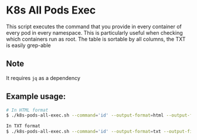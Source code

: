 # K8s All Pods Exec

This script executes the command that you provide in every container of every pod in every namespace.
This is particularly useful when checking which containers run as root.
The table is sortable by all columns, the TXT is easily grep-able

## Note
It requires `jq` as a dependency

## Example usage:

```bash
# In HTML format
$ ./k8s-pods-all-exec.sh --command='id' --output-format=html --output-file=./k8s-pods-all-exec-result.html

In TXT format
$ ./k8s-pods-all-exec.sh --command='id' --output-format=txt --output-file=./k8s-pods-all-exec-result.txt
```
